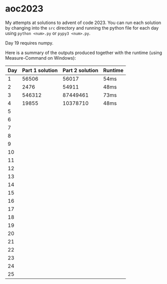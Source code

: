 # aoc2023
My attempts at solutions to advent of code 2023. You can run each solution by changing into the `src` directory and
running the python file for each day using `python <num>.py` or `pypy3 <num>.py`.

Day 19 requires numpy.

Here is a summary of the outputs produced together with the runtime (using Measure-Command on Windows):

| Day | Part 1 solution | Part 2 solution  | Runtime      |
|-----|-----------------|------------------|--------------|
| 1   | 56506           | 56017            | 54ms |
| 2   | 2476            | 54911            | 48ms |
| 3   | 546312          | 87449461         | 73ms |
| 4   | 19855           | 10378710         | 48ms |
| 5   |  |  |  |
| 6   |  |  |  |
| 7   |  |  |  |
| 8   |  |  |  |
| 9   |  |  |  |
| 10  |  |  |  |
| 11  |  |  |  |
| 12  |  |  |  |
| 13  |  |  |  |
| 14  |  |  |  |
| 15  |  |  |  |
| 16  |  |  |  |
| 17  |  |  |  |
| 18  |  |  |  |
| 19  |  |  |  |
| 20  |  |  |  |
| 21  |  |  |  |
| 22  |  |  |  |
| 23  |  |  |  |
| 24  |  |  |  |
| 25  |  |  |  |